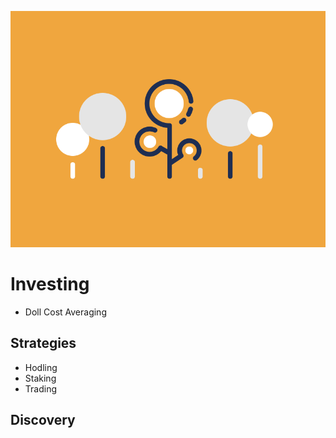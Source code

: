 ![](images/09-main-l.png)

# Investing

- Doll Cost Averaging

## Strategies

- Hodling
- Staking
- Trading

## Discovery
